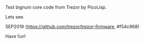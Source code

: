 Test bignum core code from Trezor by PicoLisp.

Lets see.

SEP2019 (https://github.com/trezor/trezor-firmware, #f54c968)

Have fun!
